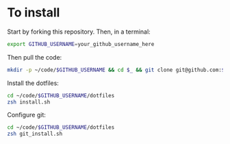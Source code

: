 To install
==========

Start by forking this repository. Then, in a terminal:

```sh
export GITHUB_USERNAME=your_github_username_here
````

Then pull the code:

```sh
mkdir -p ~/code/$GITHUB_USERNAME && cd $_ && git clone git@github.com:$GITHUB_USERNAME/dotfiles.git
```

Install the dotfiles:

```sh
cd ~/code/$GITHUB_USERNAME/dotfiles
zsh install.sh
```

Configure git:

```sh
cd ~/code/$GITHUB_USERNAME/dotfiles
zsh git_install.sh
```
